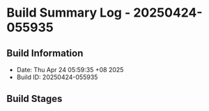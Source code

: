 # Build Summary Log - 20250424-055935

## Build Information
- Date: Thu Apr 24 05:59:35 +08 2025
- Build ID: 20250424-055935

## Build Stages

